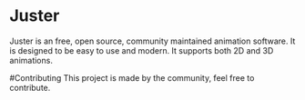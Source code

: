 # Juster
Juster is an free, open source, community maintained animation software. It is designed to be easy to use and modern. It supports both 2D and 3D animations.

#Contributing
This project is made by the community, feel free to contribute.
